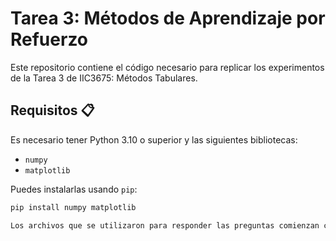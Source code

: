# Tarea 3: Métodos de Aprendizaje por Refuerzo

Este repositorio contiene el código necesario para replicar los experimentos de la Tarea 3 de IIC3675: Métodos Tabulares.

## Requisitos 📋

Es necesario tener Python 3.10 o superior y las siguientes bibliotecas:
* `numpy`
* `matplotlib`

Puedes instalarlas usando `pip`:
```bash
pip install numpy matplotlib

Los archivos que se utilizaron para responder las preguntas comienzan con el nombre experimento_